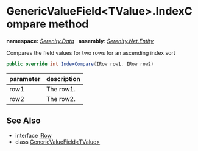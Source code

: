 # GenericValueField&lt;TValue&gt;.IndexCompare method
**namespace:** *[Serenity.Data](../../README.md#serenity.data-namespace)*   **assembly**: *[Serenity.Net.Entity](../../README.md)*

Compares the field values for two rows for an ascending index sort

```csharp
public override int IndexCompare(IRow row1, IRow row2)
```

| parameter | description |
| --- | --- |
| row1 | The row1. |
| row2 | The row2. |

## See Also

* interface [IRow](../IRow.md)
* class [GenericValueField&lt;TValue&gt;](../GenericValueField-1.md)